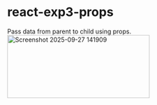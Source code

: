 # react-exp3-props
Pass data from parent to child using props.
<img width="326" height="145" alt="Screenshot 2025-09-27 141909" src="https://github.com/user-attachments/assets/61a59c2e-4542-4125-9393-945c36cc4b1e" />

